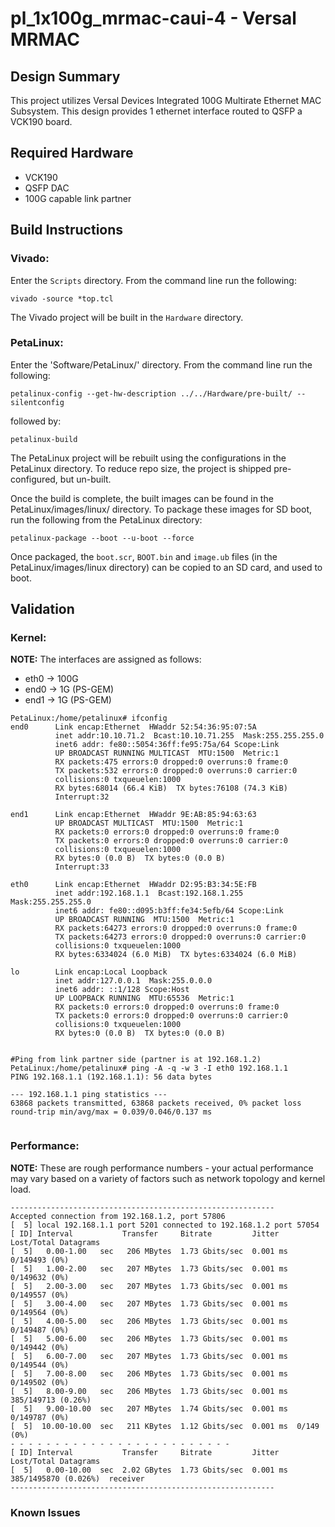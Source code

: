 # pl_1x100g_mrmac-caui-4 - Versal MRMAC 

## Design Summary

This project utilizes Versal Devices Integrated 100G Multirate Ethernet MAC Subsystem. This design provides 1 ethernet interface routed to QSFP a VCK190 board. 


## Required Hardware
- VCK190
- QSFP DAC
- 100G capable link partner

## Build Instructions
### **Vivado:**

Enter the `Scripts` directory. From the command line run the following:

`vivado -source *top.tcl`

The Vivado project will be built in the `Hardware` directory.

### **PetaLinux:**

Enter the 'Software/PetaLinux/' directory. From the command line run the following:

`petalinux-config --get-hw-description ../../Hardware/pre-built/ --silentconfig`

followed by:

`petalinux-build`

The PetaLinux project will be rebuilt using the configurations in the PetaLinux directory. To reduce repo size, the project is shipped pre-configured, but un-built.

Once the build is complete, the built images can be found in the PetaLinux/images/linux/ directory. To package these images for SD boot, run the following from the PetaLinux directory:

`petalinux-package --boot --u-boot --force`

Once packaged, the `boot.scr`, `BOOT.bin` and `image.ub` files (in the PetaLinux/images/linux directory) can be copied to an SD card, and used to boot.

## **Validation**

### Kernel:
**NOTE:** The interfaces are assigned as follows:

- eth0 -> 100G
- end0 -> 1G (PS-GEM)
- end1 -> 1G (PS-GEM)


```
PetaLinux:/home/petalinux# ifconfig
end0      Link encap:Ethernet  HWaddr 52:54:36:95:07:5A  
          inet addr:10.10.71.2  Bcast:10.10.71.255  Mask:255.255.255.0
          inet6 addr: fe80::5054:36ff:fe95:75a/64 Scope:Link
          UP BROADCAST RUNNING MULTICAST  MTU:1500  Metric:1
          RX packets:475 errors:0 dropped:0 overruns:0 frame:0
          TX packets:532 errors:0 dropped:0 overruns:0 carrier:0
          collisions:0 txqueuelen:1000 
          RX bytes:68014 (66.4 KiB)  TX bytes:76108 (74.3 KiB)
          Interrupt:32 

end1      Link encap:Ethernet  HWaddr 9E:AB:85:94:63:63  
          UP BROADCAST MULTICAST  MTU:1500  Metric:1
          RX packets:0 errors:0 dropped:0 overruns:0 frame:0
          TX packets:0 errors:0 dropped:0 overruns:0 carrier:0
          collisions:0 txqueuelen:1000 
          RX bytes:0 (0.0 B)  TX bytes:0 (0.0 B)
          Interrupt:33 

eth0      Link encap:Ethernet  HWaddr D2:95:B3:34:5E:FB  
          inet addr:192.168.1.1  Bcast:192.168.1.255  Mask:255.255.255.0
          inet6 addr: fe80::d095:b3ff:fe34:5efb/64 Scope:Link
          UP BROADCAST RUNNING  MTU:1500  Metric:1
          RX packets:64273 errors:0 dropped:0 overruns:0 frame:0
          TX packets:64273 errors:0 dropped:0 overruns:0 carrier:0
          collisions:0 txqueuelen:1000 
          RX bytes:6334024 (6.0 MiB)  TX bytes:6334024 (6.0 MiB)

lo        Link encap:Local Loopback  
          inet addr:127.0.0.1  Mask:255.0.0.0
          inet6 addr: ::1/128 Scope:Host
          UP LOOPBACK RUNNING  MTU:65536  Metric:1
          RX packets:0 errors:0 dropped:0 overruns:0 frame:0
          TX packets:0 errors:0 dropped:0 overruns:0 carrier:0
          collisions:0 txqueuelen:1000 
          RX bytes:0 (0.0 B)  TX bytes:0 (0.0 B)


#Ping from link partner side (partner is at 192.168.1.2)
PetaLinux:/home/petalinux# ping -A -q -w 3 -I eth0 192.168.1.1 
PING 192.168.1.1 (192.168.1.1): 56 data bytes

--- 192.168.1.1 ping statistics ---
63868 packets transmitted, 63868 packets received, 0% packet loss
round-trip min/avg/max = 0.039/0.046/0.137 ms


```
### Performance:
**NOTE:** These are rough performance numbers - your actual performance may vary based on a variety of factors such as network topology and kernel load.
```
-----------------------------------------------------------
Accepted connection from 192.168.1.2, port 57806
[  5] local 192.168.1.1 port 5201 connected to 192.168.1.2 port 57054
[ ID] Interval           Transfer     Bitrate         Jitter    Lost/Total Datagrams
[  5]   0.00-1.00   sec   206 MBytes  1.73 Gbits/sec  0.001 ms  0/149493 (0%)  
[  5]   1.00-2.00   sec   207 MBytes  1.73 Gbits/sec  0.001 ms  0/149632 (0%)  
[  5]   2.00-3.00   sec   207 MBytes  1.73 Gbits/sec  0.001 ms  0/149557 (0%)  
[  5]   3.00-4.00   sec   207 MBytes  1.73 Gbits/sec  0.001 ms  0/149564 (0%)  
[  5]   4.00-5.00   sec   206 MBytes  1.73 Gbits/sec  0.001 ms  0/149487 (0%)  
[  5]   5.00-6.00   sec   206 MBytes  1.73 Gbits/sec  0.001 ms  0/149442 (0%)  
[  5]   6.00-7.00   sec   207 MBytes  1.73 Gbits/sec  0.001 ms  0/149544 (0%)  
[  5]   7.00-8.00   sec   206 MBytes  1.73 Gbits/sec  0.001 ms  0/149502 (0%)  
[  5]   8.00-9.00   sec   206 MBytes  1.73 Gbits/sec  0.001 ms  385/149713 (0.26%)  
[  5]   9.00-10.00  sec   207 MBytes  1.74 Gbits/sec  0.001 ms  0/149787 (0%)  
[  5]  10.00-10.00  sec   211 KBytes  1.12 Gbits/sec  0.001 ms  0/149 (0%)  
- - - - - - - - - - - - - - - - - - - - - - - - -
[ ID] Interval           Transfer     Bitrate         Jitter    Lost/Total Datagrams
[  5]   0.00-10.00  sec  2.02 GBytes  1.73 Gbits/sec  0.001 ms  385/1495870 (0.026%)  receiver
-----------------------------------------------------------
```

### Known Issues
 
